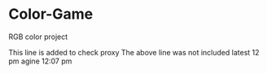 # Color-Game
RGB color project

This line is added to check proxy
The above line was not included 
latest 12 pm
agine 12:07 pm


